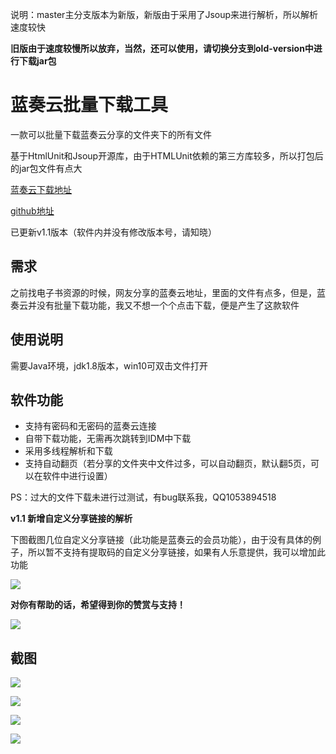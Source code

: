说明：master主分支版本为新版，新版由于采用了Jsoup来进行解析，所以解析速度较快

**旧版由于速度较慢所以放弃，当然，还可以使用，请切换分支到old-version中进行下载jar包**
# 蓝奏云批量下载工具
一款可以批量下载蓝奏云分享的文件夹下的所有文件

基于HtmlUnit和Jsoup开源库，由于HTMLUnit依赖的第三方库较多，所以打包后的jar包文件有点大

[蓝奏云下载地址](https://www.lanzous.com/b0cpwdmrc)

[github地址](https://github.com/Stars-One/LanzouDownloader)

已更新v1.1版本（软件内并没有修改版本号，请知晓）

## 需求
之前找电子书资源的时候，网友分享的蓝奏云地址，里面的文件有点多，但是，蓝奏云并没有批量下载功能，我又不想一个个点击下载，便是产生了这款软件

## 使用说明
需要Java环境，jdk1.8版本，win10可双击文件打开
## 软件功能
- 支持有密码和无密码的蓝奏云连接
- 自带下载功能，无需再次跳转到IDM中下载
- 采用多线程解析和下载
- 支持自动翻页（若分享的文件夹中文件过多，可以自动翻页，默认翻5页，可以在软件中进行设置）

PS：过大的文件下载未进行过测试，有bug联系我，QQ1053894518

**v1.1 新增自定义分享链接的解析**

下图截图几位自定义分享链接（此功能是蓝奏云的会员功能），由于没有具体的例子，所以暂不支持有提取码的自定义分享链接，如果有人乐意提供，我可以增加此功能

![](https://img2020.cnblogs.com/blog/1210268/202003/1210268-20200311134101354-869792422.png)

**对你有帮助的话，希望得到你的赞赏与支持！**

![](https://img2018.cnblogs.com/blog/1210268/201906/1210268-20190610221153050-892061431.png)

## 截图
![](https://img2018.cnblogs.com/blog/1210268/202001/1210268-20200118183941480-1854744572.png)

![](https://img2018.cnblogs.com/blog/1210268/202001/1210268-20200118184027009-1031892218.png)

![](https://img2018.cnblogs.com/blog/1210268/202001/1210268-20200118184117720-1166218675.png)

![](https://img2018.cnblogs.com/blog/1210268/202001/1210268-20200118184210779-643145230.png)
